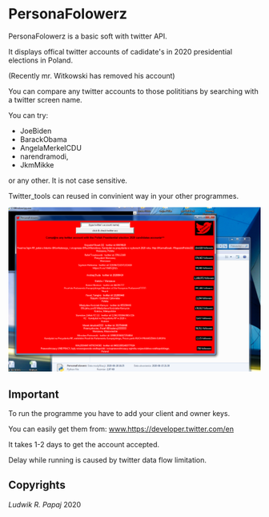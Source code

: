 # PersonaFolowerz

PersonaFolowerz is a basic soft with twitter API.

It displays offical twitter accounts of cadidate's in 2020 presidential elections in Poland.

(Recently mr. Witkowski has removed his account)

You can compare any twitter accounts to those polititians by searching with a twitter screen name.

You can try: 
* JoeBiden 
* BarackObama 
* AngelaMerkeICDU 
* narendramodi, 
* JkmMikke 

or any other. It is not case sensitive.

Twitter_tools can reused in convinient way in your other programmes.


![GitHub Logo](screenshot_of_software.png)


## Important

To run the programme you have to add your client and owner keys. 

You can easily get them from: www.https://developer.twitter.com/en

It takes 1-2 days to get the account accepted.

Delay while running is caused by twitter data flow limitation.


## Copyrights
 *Ludwik R. Papaj* 2020



